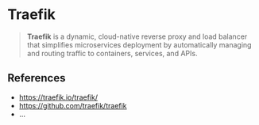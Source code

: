 # Traefik

> **Traefik** is a dynamic, cloud-native reverse proxy and load balancer that simplifies microservices deployment by automatically managing and routing traffic to containers, services, and APIs.
> 

## References

- https://traefik.io/traefik/
- https://github.com/traefik/traefik
- …